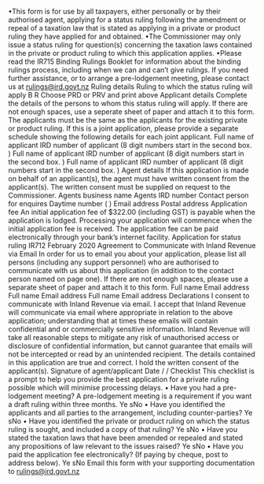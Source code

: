 •This form is for use by all taxpayers, either personally or by their authorised agent, applying for a status ruling following the amendment or repeal of a taxation law that is stated as applying in a private or product ruling they have applied for and obtained. •The Commissioner may only issue a status ruling for question(s) concerning the taxation laws contained in the private or product ruling to which this application applies. •Please read the IR715 Binding Rulings Booklet for information about the binding rulings process, including when we can and can’t give rulings. If you need further assistance, or to arrange a pre-lodgement meeting, please contact us at rulings@ird.govt.nz Ruling details Ruling to which the status ruling will apply B R Choose PRD or PRV and print above Applicant details Complete the details of the persons to whom this status ruling will apply. If there are not enough spaces, use a seperate sheet of paper and attach it to this form. The applicants must be the same as the applicants for the existing private or product ruling. If this is a joint application, please provide a separate schedule showing the following details for each joint applicant. Full name of applicant IRD number of applicant (8 digit numbers start in the second box. ) Full name of applicant IRD number of applicant (8 digit numbers start in the second box. ) Full name of applicant IRD number of applicant (8 digit numbers start in the second box. ) Agent details If this application is made on behalf of an applicant(s), the agent must have written consent from the applicant(s). The written consent must be supplied on request to the Commissioner. Agents business name Agents IRD number Contact person for enquires Daytime number ( ) Email address Postal address Application fee An initial application fee of $322.00 (including GST) is payable when the application is lodged. Processing your application will commence when the initial application fee is received. The application fee can be paid electronically through your bank’s internet facility. Application for status ruling IR712 February 2020 Agreement to Communicate with Inland Revenue via Email In order for us to email you about your application, please list all persons (including any support personnel) who are authorised to communicate with us about this application (in addition to the contact person named on page one). If there are not enough spaces, please use a separate sheet of paper and attach it to this form. Full name Email address Full name Email address Full name Email address Declarations I consent to communicate with Inland Revenue via email. I accept that Inland Revenue will communicate via email where appropriate in relation to the above application; understanding that at times these emails will contain confidential and or commercially sensitive information. Inland Revenue will take all reasonable steps to mitigate any risk of unauthorised access or disclosure of confidential information, but cannot guarantee that emails will not be intercepted or read by an unintended recipient. The details contained in this application are true and correct. I hold the written consent of the applicant(s). Signature of agent/applicant Date / / Checklist This checklist is a prompt to help you provide the best application for a private ruling possible which will minimise processing delays. • Have you had a pre-lodgement meeting? A pre-lodgement meeting is a requirement if you want a draft ruling within three months. Ye sNo • Have you identified the applicants and all parties to the arrangement, including counter-parties? Ye sNo • Have you identified the private or product ruling on which the status ruling is sought, and included a copy of that ruling? Ye sNo • Have you stated the taxation laws that have been amended or repealed and stated any propositions of law relevant to the issues raised? Ye sNo • Have you paid the application fee electronically? (If paying by cheque, post to address below). Ye sNo Email this form with your supporting documentation to rulings@ird.govt.nz